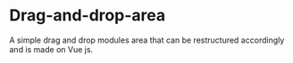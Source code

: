 # Drag-and-drop-area
A simple drag and drop modules area that can be restructured accordingly and is made on Vue js.
